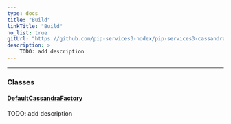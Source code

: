 ```yaml
---
type: docs
title: "Build"
linkTitle: "Build"
no_list: true
gitUrl: "https://github.com/pip-services3-nodex/pip-services3-cassandra-nodex"
description: >
    TODO: add description
---
```

---
<div class="module-body"> 

### Classes

#### [DefaultCassandraFactory](default_cassandra_factory)
TODO: add description


</div>

